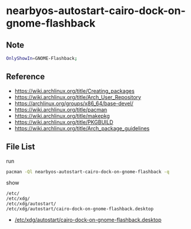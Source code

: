 
# nearbyos-autostart-cairo-dock-on-gnome-flashback


## Note

``` sh
OnlyShowIn=GNOME-Flashback;
```


## Reference

* https://wiki.archlinux.org/title/Creating_packages
* https://wiki.archlinux.org/title/Arch_User_Repository
* https://archlinux.org/groups/x86_64/base-devel/
* https://wiki.archlinux.org/title/pacman
* https://wiki.archlinux.org/title/makepkg
* https://wiki.archlinux.org/title/PKGBUILD
* https://wiki.archlinux.org/title/Arch_package_guidelines


## File List

run

``` sh
pacman -Ql nearbyos-autostart-cairo-dock-on-gnome-flashback -q
```

show

```
/etc/
/etc/xdg/
/etc/xdg/autostart/
/etc/xdg/autostart/cairo-dock-on-gnome-flashback.desktop
```

* [/etc/xdg/autostart/cairo-dock-on-gnome-flashback.desktop](asset/overlay/etc/xdg/autostart/cairo-dock-on-gnome-flashback.desktop)
